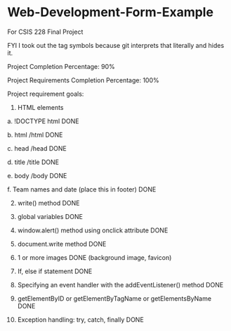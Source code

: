 # Web-Development-Form-Example
For CSIS 228 Final Project

FYI I took out the tag symbols because git interprets that literally and hides it. 

Project Completion Percentage: 90%

Project Requirements Completion Percentage: 100%


Project requirement goals:

1. HTML elements

a. !DOCTYPE html DONE

b. html /html DONE

c. head /head DONE

d. title /title DONE

e. body /body DONE

f. Team names and date (place this in footer) DONE

2. write() method DONE

3. global variables DONE

4. window.alert() method using onclick attribute DONE

5. document.write method DONE

6. 1 or more images DONE (background image, favicon)

7. If, else if statement DONE

8. Specifying an event handler with the addEventListener() method DONE

9. getElementByID or getElementByTagName or getElementsByName DONE

10. Exception handling: try, catch, finally DONE
